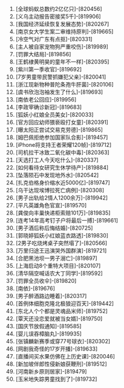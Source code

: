 
1. [全球蚂蚁总数约2亿亿只]-[820456]
1. [义乌主动报告密接奖5千]-[819906]
1. [我国经济延续恢复发展态势]-[820267]
1. [南京女大学生案二审维持原判]-[819665]
1. [冷空气对广东有点抠]-[820331]
1. [主人被自家宠物狗严重咬伤]-[819989]
1. [罚罪大结局]-[819856]
1. [王鹤棣黄明昊的童年不一样]-[820395]
1. [紫川第一季收官]-[819692]
1. [7岁男童带民警抓嫌犯父亲]-[820041]
1. [浙江现新物种普陀条孢牛肝菌]-[820106]
1. [虞书欣泡泡袖发生了什么]-[819693]
1. [南依老公回应]-[819956]
1. [李政宰确诊新冠]-[819683]
1. [狐妖小红娘全员美女]-[820033]
1. [官方回应幼师猥亵殴打女童]-[820391]
1. [曝太阳正尝试交易克劳德]-[819865]
1. [姆巴佩拒绝参加国家队合影]-[819457]
1. [iPhone将支持王者荣耀120帧]-[819712]
1. [司机拉干冰致二氧化碳中毒]-[820363]
1. [天选打工人今天吃什么]-[820337]
1. [如何看待女研究生休学待产]-[819884]
1. [坠落陨石中发现地外水]-[820542]
1. [扎克伯格身价缩水近5000亿]-[819747]
1. [乌干达现埃博拉死亡病例]-[820308]
1. [男子出轨给2情人1200余万]-[819942]
1. [平凡英雄角色官宣]-[819570]
1. [龚俊向丰巢快递柜索赔101万]-[819835]
1. [连考14年高考钉子户将最后一搏]-[819661]
1. [男子酒后称后悔结婚]-[820725]
1. [郭晓婷狐妖小红娘蓝衣路透]-[819830]
1. [2男子吃烧烤桌子突然塌了]-[820566]
1. [万里归途王迅演哭外国群演]-[819721]
1. [合肥黑池坝一男子溺亡]-[819897]
1. [上海启动8个重特大项目]-[820107]
1. [清华隔空喊话农大丁同学]-[819592]
1. [罚罪全员收伞]-[819820]
1. [南依]-[819676]
1. [男子醉酒路边睡着]-[820317]
1. [首例体细胞克隆北极狼迎百天]-[819442]
1. [东北人个个都是灵魂品米师]-[819752]
1. [覃天还没恋爱就被当女婿]-[819750]
1. [国庆节放假通知]-[819585]
1. [婴儿误吞樟脑丸]-[819935]
1. [张镇麟新赛季或穿77号球衣]-[820302]
1. [网剧我奇怪的17岁开播]-[819633]
1. [直播间买水果仿佛在上历史课]-[820046]
1. [新加坡伴郎性侵新娘获鞭刑]-[819512]
1. [河南新乡原则居家]-[819479]
1. [玉米地失踪男童找到了]-[819732]